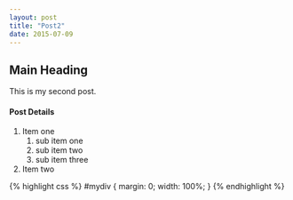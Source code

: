 ```yaml
---
layout: post
title: "Post2"
date: 2015-07-09
---
```


## Main Heading

This is my second post. 

#### Post Details

1. Item one
   1. sub item one
   2. sub item two
   3. sub item three
2. Item two

{% highlight css %}
#mydiv {
  margin: 0;
  width: 100%;
}
{% endhighlight %}